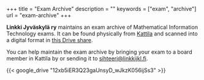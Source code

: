 +++
title = "Exam Archive"
description = ""
keywords = ["exam", "archive"]
url = "exam-archive"
+++

**Linkki Jyväskylä ry** maintains an exam archive of Mathematical Information
Technology exams. It can be found physically from [Kattila](/en/kattila/) and
scanned into a digital format in
[this Drive share](https://drive.google.com/drive/folders/12xb5iER3Q23gaUnsyD_wJkzK056ijSs3).

You can help maintain the exam archive by bringing your exam to a
board member in Kattila by or sending it to <sihteeri@linkkijkl.fi>.

{{< google_drive "12xb5iER3Q23gaUnsyD_wJkzK056ijSs3" >}}
